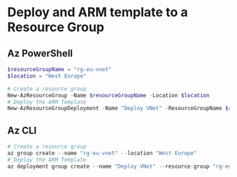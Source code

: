 # Deploy and ARM template to a Resource Group

## Az PowerShell

```powershell
$resourceGroupName = "rg-eu-vnet"
$location = "West Europe"

# Create a resource group
New-AzResourceGroup -Name $resourceGroupName -Location $location
# Deploy the ARM Template
New-AzResourceGroupDeployment -Name "Deploy VNet" -ResourceGroupName $resourceGroupName -TemplateParameterFile .\01-New-VNet.parameters.json -TemplateFile .\01-New-VNet.json
```

## Az CLI

```python
# Create a resource group
az group create --name "rg-eu-vnet" --location "West Europe"
# Deploy the ARM Template
az deployment group create --name "Deploy VNet" --resource-group "rg-eu-vnet" --template-file 01-New-VNet.json --paramters @01-New-VNet.parameters.json
```
